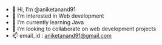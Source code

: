 - 👋 Hi, I’m @aniketanand91
- 👀 I’m interested in Web development 
- 🌱 I’m currently learning Java 
- 💞️ I’m looking to collaborate on web development projects
- 📫 email_id : aniketanand91@gmail.com

<!---
aniketanand91/aniketanand91 is a ✨ special ✨ repository because its `README.md` (this file) appears on your GitHub profile.
You can click the Preview link to take a look at your changes.
--->
